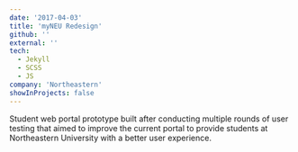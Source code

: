 ```yaml
---
date: '2017-04-03'
title: 'myNEU Redesign'
github: ''
external: ''
tech:
  - Jekyll
  - SCSS
  - JS
company: 'Northeastern'
showInProjects: false
---
```


Student web portal prototype built after conducting multiple rounds of user testing that aimed to improve the current portal to provide students at Northeastern University with a better user experience.
